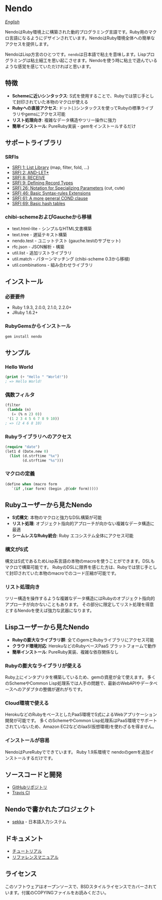 # Nendo

*[English](README.md)*

NendoはRuby環境上に構築された動的プログラミング言語です。Ruby用のマクロ言語になるようにデザインされています。NendoはRuby環境全体への簡単なアクセスを提供します。

NendoはLisp方言のひとつです。`nendo`は日本語で粘土を意味します。Lispプログラミングは粘土細工を思い起こさせます。Nendoを使う時に粘土で遊んでいるような感覚を感じていただければと思います。

## 特徴

- **Schemeに近いシンタックス**: S式を使用することで、Rubyでは禁じ手として封印されていた本物のマクロが使える
- **Rubyへの直接アクセス**: ドット(.)シンタックスを使ってRubyの標準ライブラリやgemsにアクセス可能
- **リスト処理向き**: 複雑なデータ構造やツリー操作に強力
- **簡単インストール**: PureRuby実装 - gemをインストールするだけ

## サポートライブラリ

### SRFIs
- [SRFI 1: List Library](http://srfi.schemers.org/srfi-1/srfi-1.html) (map, filter, fold, ...)
- [SRFI 2: AND-LET*](http://srfi.schemers.org/srfi-2/srfi-2.html)
- [SRFI 8: RECEIVE](http://srfi.schemers.org/srfi-8/srfi-8.html)
- [SRFI 9: Defining Record Types](http://srfi.schemers.org/srfi-9/srfi-9.html)
- [SRFI 26: Notation for Specializing Parameters](http://srfi.schemers.org/srfi-26/srfi-26.html) (cut, cute)
- [SRFI 46: Basic Syntax-rules Extensions](http://srfi.schemers.org/srfi-46/srfi-46.html)
- [SRFI 61: A more general COND clause](http://srfi.schemers.org/srfi-61/srfi-61.html)
- [SRFI 69: Basic hash tables](http://srfi.schemers.org/srfi-69/srfi-69.html)

### chibi-schemeおよびGaucheから移植
- text.html-lite - シンプルなHTML文書構築
- text.tree - 遅延テキスト構築
- nendo.test - ユニットテスト (gauche.testのサブセット)
- rfc.json - JSON解析・構築
- util.list - 追加リストライブラリ
- util.match - パターンマッチング (chibi-scheme 0.3から移植)
- util.combinations - 組み合わせライブラリ

## インストール

### 必要要件
- Ruby 1.9.3, 2.0.0, 2.1.0, 2.2.0+
- JRuby 1.6.2+

### RubyGemsからインストール
```bash
gem install nendo
```

## サンプル

### Hello World
```lisp
(print (+ "Hello " "World!"))
; => Hello World!
```

### 偶数フィルタ
```lisp
(filter
 (lambda (n)
   (= (% n 2) 0))
 '(1 2 3 4 5 6 7 8 9 10))
; => (2 4 6 8 10)
```

### Rubyライブラリへのアクセス
```lisp
(require "date")
(let1 d (Date.new 0)
  (list (d.strftime "%x")
        (d.strftime "%s")))
```

### マクロの定義
```lisp
(define when (macro form
   `(if ,(car form) (begin ,@(cdr form)))))
```

## Rubyユーザーから見たNendo

- **S式構文**: 本物のマクロと強力なDSL構築が可能
- **リスト処理**: オブジェクト指向的アプローチが向かない複雑なデータ構造に最適
- **シームレスなRuby統合**: Ruby エコシステム全体にアクセス可能

### 構文がS式
構文はS式であるためLisp系言語の本物のmacroを使うことができます。DSLもマクロで構築可能です。
RubyのDSLに限界を感じた方は、Rubyでは禁じ手として封印されていた本物のmacroでのコード圧縮が可能です。

### リスト処理向き
ツリー構造を操作するような複雑なデータ構造にはRubyのオブジェクト指向的アプローチが向かないこともあります。
その部分に限定してリスト処理を得意とするNendoを使えば強力な武器になります。

## Lispユーザーから見たNendo

- **Rubyの膨大なライブラリ群**: 全てのgemとRubyライブラリにアクセス可能
- **クラウド環境対応**: HerokuなどのRubyベースPaaS プラットフォームで動作
- **簡単インストール**: PureRuby実装、複雑な依存関係なし

### Rubyの膨大なライブラリが使える
Ruby上にインタプリタを構築しているため、gemの資産が全て使えます。
多くのSchemeやCommon Lisp処理系では人手の問題で、最新のWebAPIやデータベースへのアダプタの整備が遅れがちです。

### Cloud環境で使える
HerokuなどのRubyをベースとしたPaaS環境でS式によるWebアプリケーション開発が可能です。
多くのSchemeやCommon Lisp処理系はPaaS環境でサポートされていないため、Amazon EC2などのIaaS(仮想環境)を使わざるを得ません。

### インストールが容易
NendoはPureRubyでできています。
Ruby 1.9系環境で nendoのgemを追加インストールするだけです。

## ソースコードと開発

- [GitHubリポジトリ](http://github.com/kiyoka/nendo)
- [Travis CI](http://travis-ci.org/#!/kiyoka/nendo/builds/79961)

## Nendoで書かれたプロジェクト

- [sekka](http://github.com/kiyoka/sekka) - 日本語入力システム

## ドキュメント

- [チュートリアル](docs/Tutorial.ja.md)
- [リファレンスマニュアル](docs/ReferenceManual.ja.md)

## ライセンス

このソフトウェアはオープンソースで、BSDスタイルライセンスでカバーされています。付属のCOPYINGファイルをお読みください。
